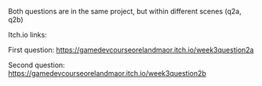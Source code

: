 Both questions are in the same project, but within different scenes (q2a, q2b)

Itch.io links:

First question:
https://gamedevcourseorelandmaor.itch.io/week3question2a

Second question:
https://gamedevcourseorelandmaor.itch.io/week3question2b
